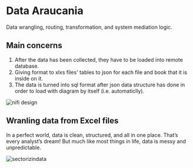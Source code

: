 # Data Araucania 
Data wrangling, routing, transformation, and system mediation logic.

## Main concerns
1. After the data has been collected, they have to be loaded into remote database.
2. Giving format to xlxs files' tables to json for each file and book that it is inside on it.
3. The data is turned into sql format after json data structure has done in order to load with diagram by itself (i.e. automaticlly).

![nifi design](https://user-images.githubusercontent.com/23003922/207765016-ad4aa477-5516-47cc-985b-c1bdf757f6a9.png)


## Wranling data from Excel files
In a perfect world, data is clean, structured, and all in one place. That’s every analyst’s dream! But much like most things in life, data is messy and unpredictable.

![sectorizindata](https://user-images.githubusercontent.com/23003922/209239062-f6882cbe-eb26-462e-bcfb-4e5e76f524d6.png)
